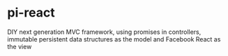 # pi-react
DIY next generation MVC framework, using promises in controllers, immutable persistent data structures as the model and Facebook React as the view
